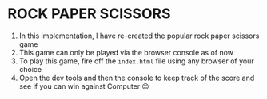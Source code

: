 # ROCK PAPER SCISSORS

1. In this implementation, I have re-created the popular rock paper scissors game
2. This game can only be played via the browser console as of now
3. To play this game, fire off the `index.html` file using any browser of your choice
4. Open the dev tools and then the console to keep track of the score and see if you can win against Computer 😉
